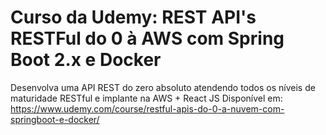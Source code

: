 # Curso da Udemy: REST API's RESTFul do 0 à AWS com Spring Boot 2.x e Docker
Desenvolva uma API REST do zero absoluto atendendo todos os níveis de maturidade RESTful e implante na AWS + React JS
Disponível em: https://www.udemy.com/course/restful-apis-do-0-a-nuvem-com-springboot-e-docker/